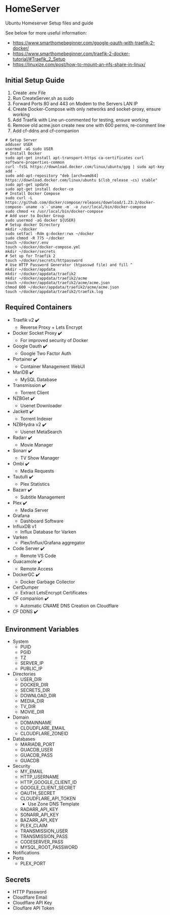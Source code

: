 # HomeServer
Ubuntu Homeserver Setup files and guide

See below for more useful information:

- https://www.smarthomebeginner.com/google-oauth-with-traefik-2-docker/
- https://www.smarthomebeginner.com/traefik-2-docker-tutorial/#Traefik_2_Setup
- https://linuxize.com/post/how-to-mount-an-nfs-share-in-linux/

## Initial Setup Guide

1. Create .env File
2. Run CreateServer.sh as sudo
3. Forward Ports 80 and 443 on Modem to the Servers LAN IP
4. Create Docker-Compose with only networks and socket-proxy, ensure working
5. Add Traefik with Line un-commented for testing, ensure working
6. Remove old acme.json create new one with 600 perms, re-comment line
7. Add cf-ddns and cf-companion

```shell
# Setup Server
adduser USER
usermod -aG sudo USER
# Install Docker
sudo apt-get install apt-transport-https ca-certificates curl software-properties-common
curl -fsSL https://download.docker.com/linux/ubuntu/gpg | sudo apt-key add -
sudo add-apt-repository "deb [arch=amd64] https://download.docker.com/linux/ubuntu $(lsb_release -cs) stable"
sudo apt-get update
sudo apt-get install docker-ce
# Install Docker Compose
sudo curl -L https://github.com/docker/compose/releases/download/1.23.2/docker-compose-`uname -s`-`uname -m` -o /usr/local/bin/docker-compose
sudo chmod +x /usr/local/bin/docker-compose
# Add user to Docker Group
sudo usermod -aG docker ${USER}
# Setup docker Directory
mkdir ~/docker
sudo setfacl -Rdm g:docker:rwx ~/docker
sudo chmod -R 775 ~/docker
touch ~/docker/.env
touch ~/docker/docker-compose.yml
mkdir ~/docker/secrets
# Set up for Traefik 2
touch ~/docker/secrets/httpassword
# Use HTTP Password Generator (htpasswd file) and fill ^
mkdir ~/docker/appdata
mkdir ~/docker/appdata/traefik2
mkdir ~/docker/appdata/traefik2/acme
touch ~/docker/appdata/traefik2/acme/acme.json
chmod 600 ~/docker/appdata/traefik2/acme/acme.json
touch ~/docker/appdata/traefik2/traefik.log
```

## Required Containers

- Traefik v2 :heavy_check_mark:
  - Reverse Proxy + Lets Encrypt
- Docker Socket Proxy :heavy_check_mark:
  - For improved security of Docker
- Google Oauth :heavy_check_mark:
  - Google Two Factor Auth
- Portainer :heavy_check_mark:
  - Container Management WebUI
- MariDB :heavy_check_mark:
  - MySQL Database
- Transmission :heavy_check_mark:
  - Torrent Client
- NZBGet :heavy_check_mark:
  - Usenet Downloader
- Jackett :heavy_check_mark:
  - Torrent Indexer
- NZBHydra v2 :heavy_check_mark:
  - Usenet MetaSearch
- Radarr :heavy_check_mark:
  - Movie Manager
- Sonarr :heavy_check_mark:
  - TV Show Manager
- Ombi :heavy_check_mark:
  - Media Requests
- Tautulli :heavy_check_mark:
  - Plex Statistics
- Bazarr :heavy_check_mark:
  - Subtitle Management
- Plex :heavy_check_mark:
  - Media Server
- Grafana
  - Dashboard Software
- InfluxDB v1
  - Influx Database for Varken
- Varken
  - Plex/Influx/Grafana aggregator
- Code Server :heavy_check_mark:
  - Remote VS Code
- Guacamole :heavy_check_mark:
  - Remote Access
- DockerGC :heavy_check_mark:
  - Docker Garbage Collector
- CertDumper
  - Extract LetsEncrypt Certificates
- CF companion :heavy_check_mark:
  - Automatic CNAME DNS Creation on Cloudflare
- CF DDNS :heavy_check_mark:

## Environment Variables

- System
  - PUID
  - PGID
  - TZ
  - SERVER_IP
  - PUBLIC_IP
- Directories
  - USER_DIR
  - DOCKER_DIR
  - SECRETS_DIR
  - DOWNLOAD_DIR
  - MEDIA_DIR
  - TV_DIR
  - MOVIE_DIR
- Domain
  - DOMAINNAME
  - CLOUDFLARE_EMAIL
  - CLOUDFLARE_ZONEID
- Databases
  - MARIADB_PORT
  - GUACDB_USER
  - GUACDB_PASS
  - GUACDB
- Security
  - MY_EMAIL
  - HTTP_USERNAME
  - HTTP_GOOGLE_CLIENT_ID
  - GOOGLE_CLIENT_SECRET
  - OAUTH_SECRET
  - CLOUDFLARE_API_TOKEN
    - Use Zone DNS Template
  - RADARR_API_KEY
  - SONARR_API_KEY
  - BAZARR_API_KEY
  - PLEX_CLAIM
  - TRANSMISSION_USER
  - TRANSMISSION_PASS
  - CODESERVER_PASS
  - MYSQL_ROOT_PASSWORD
- Notifications
- Ports
  - PLEX_PORT

## Secrets

- HTTP Password
- Cloudflare Email
- Cloudflare API Key
- Clouflare API Token
